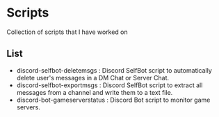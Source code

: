 # Scripts

Collection of scripts that I have worked on

## List

- discord-selfbot-deletemsgs : Discord SelfBot script to automatically delete user's messages in a DM Chat or Server Chat.
- discord-selfbot-exportmsgs : Discord SelfBot script to extract all messages from a channel and write them to a text file.
- discord-bot-gameserverstatus : Discord Bot script to monitor game servers.
